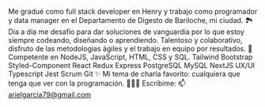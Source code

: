 Me gradué como full stack developer en Henry y trabajo como programador y data manager en el Departamento de Digesto de Bariloche, mi ciudad.  🏞️
Dia a dia me desafío para dar soluciones de vanguardia  por lo que estoy siempre codeando, diseñando o aprendiendo.  Talentoso y colaborativo, disfruto de las metodologias ágiles y el trabajo en equipo por resultados. 🚀
Competente en NodeJS, JavaScript, HTML, CSS y SQL.
Tailwind  Bootstrap  Styled-Component  React  Redux Express  PostgreSQL  MySQL  NextJS 
UX/UI  Typescript Jest Scrum Git 
✨
Mi tema  de charla favorito: cualquiera que tenga que ver con la programación. 👨🏻‍💻
Escribime:
📫 
arielgarcia79@gmail.com

